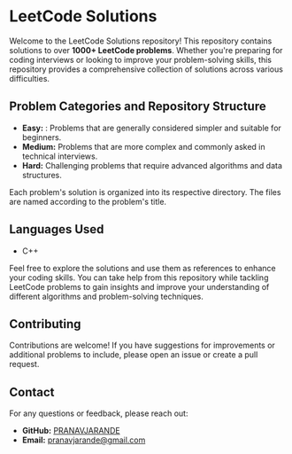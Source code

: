 # LeetCode Solutions

Welcome to the LeetCode Solutions repository! This repository contains solutions to over **1000+ LeetCode problems**. Whether you're preparing for coding interviews or looking to improve your problem-solving skills, this repository provides a comprehensive collection of solutions across various difficulties.

## Problem Categories and Repository Structure

- **Easy:** : Problems that are generally considered simpler and suitable for beginners.
- **Medium:** Problems that are more complex and commonly asked in technical interviews.
- **Hard:** Challenging problems that require advanced algorithms and data structures.

Each problem's solution is organized into its respective directory. The files are named according to the problem's title.


## Languages Used
- C++

Feel free to explore the solutions and use them as references to enhance your coding skills. You can take help from this repository while tackling LeetCode problems to gain insights and improve your understanding of different algorithms and problem-solving techniques.

## Contributing

Contributions are welcome! If you have suggestions for improvements or additional problems to include, please open an issue or create a pull request.

## Contact

For any questions or feedback, please reach out:

- **GitHub:** [PRANAVJARANDE]([https://github.com/yourusername](https://github.com/PRANAVJARANDE))
- **Email:** pranavjarande@gmail.com


